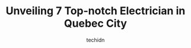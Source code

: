 ---
layout: ampstory
image: https://i0.wp.com/www.auto.or.id/wp-content/uploads/2023/06/steq-svc-de-techniciens-en-0-quebec-city-1686323426.jpeg?resize=640,853
author: techidn
featured: false
description: Quebec City, Quebec, Canada is a haven for Electrician enthusiasts, boasting an impressive array of 7 top-notch establishments. Whether youre a seasoned connoisseur or simply curious to exp
title: Unveiling 7 Top-notch Electrician in Quebec City
cover:
   title: Unveiling 7 Top-notch Electrician in Quebec City
   subtitle: AUTO.OR.ID
   background: https://www.auto.or.id/wp-content/uploads/2023/06/steq-svc-de-techniciens-en-0-quebec-city-1686323426.jpeg

pages: 
 - layout: thirds
   top: <h1>#1 M.D. Électrique</h1>
   bottom: "<p>Olivier is very professional,  he goes above and beyond. And he takes time to advise clients based to their need. He did a very clean work at my place</p>"
   background: https://www.auto.or.id/wp-content/uploads/2023/06/steq-svc-de-techniciens-en-1-quebec-city-1686323428.jpeg
   backgroundblur: true
 - layout: thirds
   top: <h1>#2 Robert Gingras Inc</h1>
   bottom: "<p>1565 Av. Ampère, Québec, QC G1P 4B8, Canada</p>"
   background: https://www.auto.or.id/wp-content/uploads/2023/06/steq-svc-de-techniciens-en-2-quebec-city-1686323428.jpeg
   cta:
      link: https://www.auto.or.id/unveiling-7-top-notch-electrician-in-quebec-city/
      text: Unveiling 7 Top-notch Electrician in Quebec City
 - layout: thirds
   top: <h1>#3 Electricité Des Deux Rives Inc</h1>
   bottom: "<p>500 Ave Saint-Sacrement #352, Québec City, Quebec G1N 3Y2, Canada</p>"
   background: https://images.unsplash.com/photo-1641921966132-371cca4de3a1?ixlib=rb-4.0.3&ixid=MnwxMjA3fDB8MHxwaG90by1wYWdlfHx8fGVufDB8fHx8&auto=format&fit=crop&w=640&h=853&q=80
   cta:
      link: https://www.auto.or.id/unveiling-7-top-notch-electrician-in-quebec-city/
      text: Unveiling 7 Top-notch Electrician in Quebec City
 - layout: thirds
   top: <h1>#4 Steq Svc De Techniciens En</h1>
   bottom: "<p>320 Pierre-Bertrand Blvd, Québec City, Quebec G1M 2C8, Canada</p>"
   background: https://images.unsplash.com/photo-1623564493214-6137dff043ad?ixlib=rb-4.0.3&ixid=MnwxMjA3fDB8MHxwaG90by1wYWdlfHx8fGVufDB8fHx8&auto=format&fit=crop&w=640&h=853&q=80
   cta:
      link: https://www.auto.or.id/unveiling-7-top-notch-electrician-in-quebec-city/
      text: Unveiling 7 Top-notch Electrician in Quebec City
 - layout: thirds
   top: <h1>#5 Éric Claveau Entrepreneur Électricien</h1>
   bottom: "<p>1480 Rue Collin, Québec, QC G3K 1H5, Canada</p>"
   background: https://images.unsplash.com/photo-1639927671345-157606d5ac2e?ixlib=rb-4.0.3&ixid=MnwxMjA3fDB8MHxwaG90by1wYWdlfHx8fGVufDB8fHx8&auto=format&fit=crop&w=640&h=853&q=80
   cta:
      link: https://www.auto.or.id/unveiling-7-top-notch-electrician-in-quebec-city/
      text: Unveiling 7 Top-notch Electrician in Quebec City
 - layout: thirds
   top: <h1>#6 Trottier Electric, Inc.</h1>
   bottom: "<p>909 Boul. Louis-XIV, Québec, QC G1H 1A6, Canada</p>"
   background: https://images.unsplash.com/photo-1639928845095-b2c86c3cde80?ixlib=rb-4.0.3&ixid=MnwxMjA3fDB8MHxwaG90by1wYWdlfHx8fGVufDB8fHx8&auto=format&fit=crop&w=640&h=853&q=80
   cta:
      link: https://www.auto.or.id/unveiling-7-top-notch-electrician-in-quebec-city/
      text: Unveiling 7 Top-notch Electrician in Quebec City
 - layout: thirds
   top: <h1>#7 Electricite Yves Gingras Inc</h1>
   bottom: "<p>1637 Av. le Duc N, Québec, QC G2L 2B4, Canada</p>"
   background: https://images.unsplash.com/photo-1610684003787-d6a8c36b8547?ixlib=rb-4.0.3&ixid=MnwxMjA3fDB8MHxwaG90by1wYWdlfHx8fGVufDB8fHx8&auto=format&fit=crop&w=640&h=853&q=80
   cta:
      link: https://www.auto.or.id/unveiling-7-top-notch-electrician-in-quebec-city/
      text: Unveiling 7 Top-notch Electrician in Quebec City
 - layout: thirds
   middle: Continue reading...
   background: https://images.unsplash.com/photo-1639928204495-14caa69ed1b5?ixlib=rb-4.0.3&ixid=MnwxMjA3fDB8MHxwaG90by1wYWdlfHx8fGVufDB8fHx8&auto=format&fit=crop&w=640&h=853&q=80
   cta:
      link: https://www.auto.or.id/unveiling-7-top-notch-electrician-in-quebec-city/
      text: Unveiling 7 Top-notch Electrician in Quebec City

---
